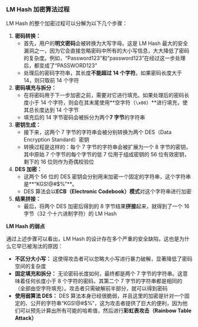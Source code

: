 ### LM Hash 加密算法过程

LM Hash 的整个加密过程可以分解为以下几个步骤：

1. **密码转换：**
   - 首先，用户的**明文密码**会被转换为大写字母。这是 LM Hash 最大的安全漏洞之一，因为它会直接忽略密码中所有的大小写信息，大大降低了密码的复杂度。例如，“Password123”和“password123”在经过这一步处理后，都变成了“PASSWORD123”
   - 处理后的密码字符串，其长度**不能超过 14 个字符**。如果密码长度大于 14，则只取前 14 个字符
2. **密码填充与拆分：**
   - 在将密码用于下一步加密之前，需要对它进行填充。如果处理后的密码长度小于 14 个字符，则会在其末尾使用**空字符（`\x00`）**进行填充，使其总长度达到 14 个字节
   - 填充后的 14 字节密码会被拆分为两个**7 字节**的字符串
3. **密钥生成：**
   - 接下来，这两个 7 字节的字符串会被分别转换为两个 DES（Data Encryption Standard）密钥
   - 转换过程是这样的：每个 7 字节的字符串会被扩展为一个 8 字节的密钥，其中原始 7 个字节的每个字节的低 7 位用于组成密钥的 56 位有效密钥，剩下的 16 位则作为奇偶校验位
4. **DES 加密：**
   - 这两个 56 位的 DES 密钥会分别用来加密一个固定的字符串，这个字符串是**“KGS!@#$%”**。
   - DES 算法会以**ECB（Electronic Codebook）模式**对这个字符串进行加密
5. **结果拼接：**
   - 最后，将两个 DES 加密后得到的 8 字节结果**拼接**起来，就得到了一个 16 字节（32 个十六进制字符）的 LM Hash

**LM Hash 的弱点**

通过上述步骤可以看出，LM Hash 的设计存在多个严重的安全缺陷，这也是为什么它早已被淘汰的原因：

- **不区分大小写：** 这使得攻击者可以忽略大小写进行暴力破解，显著降低了密码空间的复杂度
- **固定填充和拆分：** 无论密码长度如何，最终都是两个 7 字节的字符串。这意味着任何长度小于 8 个字符的密码，其第二个 7 字节的字符串都是相同的（全部由空字符填充）。攻击者只需破解前半部分，就可以得到密码
- **使用弱算法 DES：** DES 算法本身已经很脆弱，并且这里的加密是针对一个固定的、公开的字符串“KGS!@#$%”，这为攻击者提供了巨大的便利，因为他们可以预先计算出所有可能的哈希值，然后进行**彩虹表攻击（Rainbow Table Attack）**